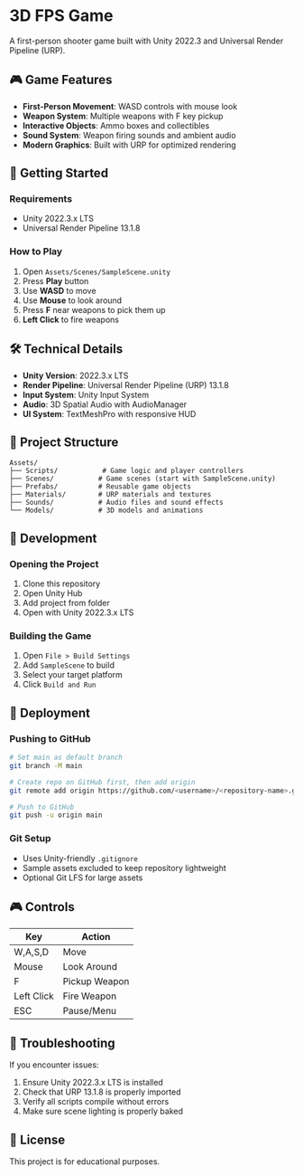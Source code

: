 # 3D FPS Game

A first-person shooter game built with Unity 2022.3 and Universal Render Pipeline (URP).

## 🎮 Game Features

- **First-Person Movement**: WASD controls with mouse look
- **Weapon System**: Multiple weapons with F key pickup
- **Interactive Objects**: Ammo boxes and collectibles
- **Sound System**: Weapon firing sounds and ambient audio
- **Modern Graphics**: Built with URP for optimized rendering

## 🚀 Getting Started

### Requirements
- Unity 2022.3.x LTS
- Universal Render Pipeline 13.1.8

### How to Play
1. Open `Assets/Scenes/SampleScene.unity`
2. Press **Play** button
3. Use **WASD** to move
4. Use **Mouse** to look around
5. Press **F** near weapons to pick them up
6. **Left Click** to fire weapons

## 🛠️ Technical Details

- **Unity Version**: 2022.3.x LTS
- **Render Pipeline**: Universal Render Pipeline (URP) 13.1.8
- **Input System**: Unity Input System
- **Audio**: 3D Spatial Audio with AudioManager
- **UI System**: TextMeshPro with responsive HUD

## 📁 Project Structure

```
Assets/
├── Scripts/           # Game logic and player controllers
├── Scenes/           # Game scenes (start with SampleScene.unity)
├── Prefabs/          # Reusable game objects
├── Materials/        # URP materials and textures
├── Sounds/           # Audio files and sound effects
└── Models/           # 3D models and animations
```

## 🎯 Development

### Opening the Project
1. Clone this repository
2. Open Unity Hub
3. Add project from folder
4. Open with Unity 2022.3.x LTS

### Building the Game
1. Open `File > Build Settings`
2. Add `SampleScene` to build
3. Select your target platform
4. Click `Build and Run`

## 🚀 Deployment

### Pushing to GitHub
```bash
# Set main as default branch
git branch -M main

# Create repo on GitHub first, then add origin
git remote add origin https://github.com/<username>/<repository-name>.git

# Push to GitHub
git push -u origin main
```

### Git Setup
- Uses Unity-friendly `.gitignore`
- Sample assets excluded to keep repository lightweight
- Optional Git LFS for large assets

## 🎮 Controls

| Key | Action |
|-----|--------|
| W,A,S,D | Move |
| Mouse | Look Around |
| F | Pickup Weapon |
| Left Click | Fire Weapon |
| ESC | Pause/Menu |

## 🔧 Troubleshooting

If you encounter issues:
1. Ensure Unity 2022.3.x LTS is installed
2. Check that URP 13.1.8 is properly imported
3. Verify all scripts compile without errors
4. Make sure scene lighting is properly baked

## 📝 License

This project is for educational purposes.
